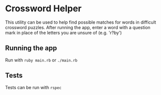 # Crossword Helper

This utility can be used to help find possible matches for words in difficult crossword puzzles. After running the app, enter a word with a question mark in place of the letters you are unsure of (e.g. 'r?by')

## Running the app

Run with `ruby main.rb` or `./main.rb`

## Tests

Tests can be run with `rspec`